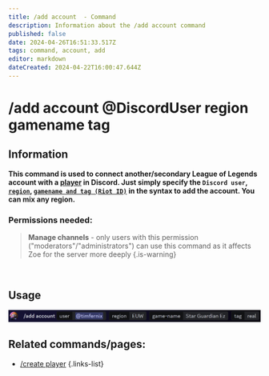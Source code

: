 ```yaml
---
title: /add account  - Command
description: Information about the /add account command
published: false
date: 2024-04-26T16:51:33.517Z
tags: command, account, add
editor: markdown
dateCreated: 2024-04-22T16:00:47.644Z
---
```


# /add account @DiscordUser region gamename tag
## Information
**This command is used to connect another/secondary League of Legends account with a [player](/en/terms/player) in Discord. Just simply specify the `Discord user`, [`region`](/en/terms/region), [`gamename and tag (Riot ID)`](/en/terms/riotid) in the syntax to add the account. You can mix any region.**
<br>

### Permissions needed:
>**Manage channels** - only users with this permission ("moderators"/"administrators") can use this command as it affects Zoe for the server more deeply {.is-warning}

<br>

## Usage
![](/en_/en_add_account_riotid.png)
<br>
 
## Related commands/pages:
- [/create player](/en/commands/player/create)
{.links-list}